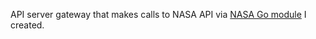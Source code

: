 API server gateway that makes calls to NASA API via [NASA Go module](https://github.com/robertsapunarich/nasa) I created.
